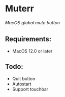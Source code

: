 # Muterr
###### MacOS global mute button

## Requirements:
- MacOS 12.0 or later

## Todo:
- Quit button
- Autostart
- Support touchbar

